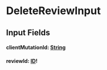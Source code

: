 # DeleteReviewInput

## Input Fields

#### clientMutationId: [String](/api/graphql/scalars/string.md)

#### reviewId: [ID](/api/graphql/scalars/id.md)!
